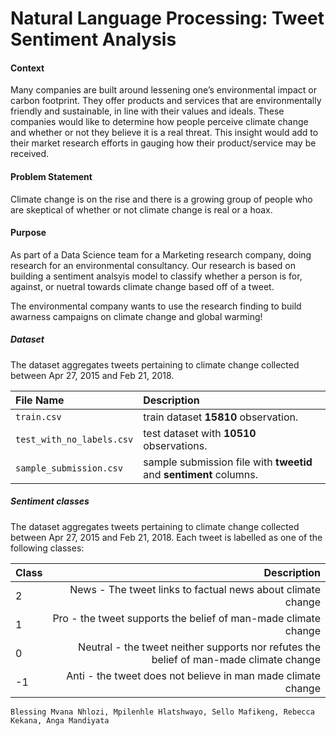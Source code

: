 # Natural Language Processing: Tweet Sentiment Analysis


 
#### Context

Many companies are built around lessening one’s environmental impact or carbon footprint. They offer products and services that are environmentally friendly and sustainable, in line with their values and ideals. These companies would like to determine how people perceive climate change and whether or not they believe it is a real threat. This insight would add to their market research efforts in gauging how their product/service may be received.

#### Problem Statement

Climate change is on the rise and there is a growing group of people who are skeptical of whether or not climate change is real or a hoax.

#### Purpose
As part of a Data Science team for a Marketing research company, doing research for an environmental consultancy.
Our research is based on building a sentiment analsyis model to classify whether a person is for, against, or nuetral towards climate change based off of a tweet.

The environmental company wants to use the research finding to build awarness campaigns on climate change and global warming!

##### Dataset 

The dataset aggregates tweets pertaining to climate change collected between Apr 27, 2015 and Feb 21, 2018.

| File Name              | Description                                                                          |
| :--------------------- | :--------------------                                                                |
| `train.csv`               | train dataset **15810** observation.                           |
| `test_with_no_labels.csv`             | test dataset with **10510** observations.   |
| `sample_submission.csv`     | sample submission file with **tweetid** and **sentiment** columns.                            |

##### Sentiment classes

The dataset aggregates tweets pertaining to climate change collected between Apr 27, 2015 and Feb 21, 2018. Each tweet is labelled as one of the following classes:
 
| Class| Description |
| :---        |          ---: |
| 2| News - The tweet links to factual news about climate change	|
| 1|	Pro - the tweet supports the belief of man-made climate change |
| 0| Neutral - the tweet neither supports nor refutes the belief of man-made climate change	|
|-1| Anti - the tweet does not believe in man made climate change	|



```Blessing Mvana Nhlozi, Mpilenhle Hlatshwayo, Sello Mafikeng, Rebecca Kekana, Anga Mandiyata```

